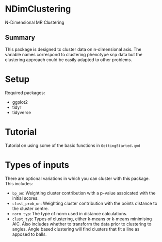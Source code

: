 # NDimClustering
 N-Dimensional MR Clustering

## Summary
This package is designed to cluster data on n-dimensional axis. The variable names correspond to clustering phenotype snp data but the clustering approach could be easily adapted to other problems. 

# Setup
Required packages:
* ggplot2
* tidyr
* tidyverse

# Tutorial
Tutorial on using some of the basic functions in `GettingStarted.qmd`

# Types of inputs
There are optional variations in which you can cluster with this package. This includes:
* `bp_on`: Weighting cluster contribution with a p-value assoicated with the initial scores.
* `clust_prob_on`: Weighting cluster contribution with the points distance to the cluster centre.
* `norm_typ`: The type of norm used in distance calculations.
* `clust_typ`: Types of clustering, either k-means or k-means minimising AIC. Also includes whether to transform the data prior to clustering to angles. Angle based clustering will find clusters that fit a line as apposed to balls.


